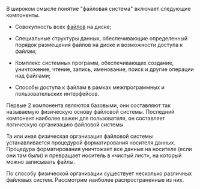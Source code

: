 В широком смысле понятие "файловая система" включает следующие компоненты.

-   Совокупность всех [файлов](файл) на диске;
    
-   Специальные структуры данных, обеспечивающие определенный порядок размещения файлов на диске и возможности доступа к файлам;
    
-   Комплекс системных программ, обеспечивающих создание, уничтожение, чтение, запись, именование, поиск и другие операции над файлами;
    
-   Способы доступа к файлам в рамках межпрограммных и пользовательских интерфейсов.

Первые 2 компонента являются базовыми, они составляют так называемую физическую основу файловой системы. Последний компонент наиболее важен для пользователя, он составляет логическую организацию файловой системы.

Та или иная физическая организация файловой системы устанавливается процедурой форматирования носителя данных. Процедура форматирования уничтожает все данные на носителе (если они там были) и превращает носитель в «чистый лист», на который можно записывать файлы.

По способу физической организации существует несколько различных файловых систем. Рассмотрим наиболее распространенные из них.
